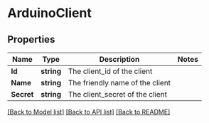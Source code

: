 # ArduinoClient

## Properties

Name | Type | Description | Notes
------------ | ------------- | ------------- | -------------
**Id** | **string** | The client_id of the client | 
**Name** | **string** | The friendly name of the client | 
**Secret** | **string** | The client_secret of the client | 

[[Back to Model list]](../README.md#documentation-for-models) [[Back to API list]](../README.md#documentation-for-api-endpoints) [[Back to README]](../README.md)


